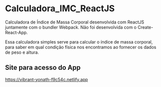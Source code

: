 # Calculadora_IMC_ReactJS
Calculadora de Índice de Massa Corporal desenvolvida com ReactJS juntamente com o bundler Webpack. Não foi desenvolvida com o Create-React-App.

Essa calculadora simples serve para calcular o índice de massa corporal, para saber em qual condição física nos encontramos ao fornecer os dados de peso e altura.

## Site para acesso do App
https://vibrant-yonath-f9c54c.netlify.app
